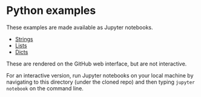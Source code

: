 # Python examples

These examples are made available as Jupyter notebooks.

  * [Strings](Strings.ipynb)
  * [Lists](Lists.ipynb)
  * [Dicts](Dicts.ipynb)

These are rendered on the GitHub web interface, but are not interactive.

For an interactive version, run Jupyter notebooks on your local machine by navigating to this directory (under the cloned repo) and then typing `jupyter notebook` on the command line.
